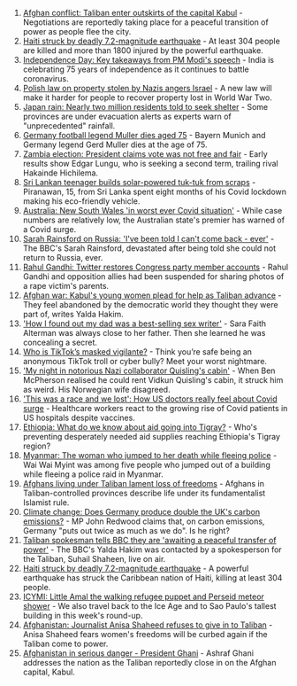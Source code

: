 1. [Afghan conflict: Taliban enter outskirts of the capital Kabul](https://www.bbc.co.uk/news/world-asia-58222066) - Negotiations are reportedly taking place for a peaceful transition of power as people flee the city.
2. [Haiti struck by deadly 7.2-magnitude earthquake](https://www.bbc.co.uk/news/world-latin-america-58215631) - At least 304 people are killed and more than 1800 injured by the powerful earthquake.
3. [Independence Day: Key takeaways from PM Modi's speech](https://www.bbc.co.uk/news/world-asia-india-58196795) - India is celebrating 75 years of independence as it continues to battle coronavirus.
4. [Polish law on property stolen by Nazis angers Israel](https://www.bbc.co.uk/news/world-europe-58218750) - A new law will make it harder for people to recover property lost in World War Two.
5. [Japan rain: Nearly two million residents told to seek shelter](https://www.bbc.co.uk/news/world-asia-58212803) - Some provinces are under evacuation alerts as experts warn of "unprecedented" rainfall.
6. [Germany football legend Muller dies aged 75](https://www.bbc.co.uk/sport/football/58222495) - Bayern Munich and Germany legend Gerd Muller dies at the age of 75.
7. [Zambia election: President claims vote was not free and fair](https://www.bbc.co.uk/news/world-africa-58215507) - Early results show Edgar Lungu, who is seeking a second term, trailing rival Hakainde Hichilema.
8. [Sri Lankan teenager builds solar-powered tuk-tuk from scraps](https://www.bbc.co.uk/news/world-asia-58192468) - Piranawan, 15, from Sri Lanka spent eight months of his Covid lockdown making his eco-friendly vehicle.
9. [Australia: New South Wales 'in worst ever Covid situation'](https://www.bbc.co.uk/news/world-australia-58170440) - While case numbers are relatively low, the Australian state's premier has warned of a Covid surge.
10. [Sarah Rainsford on Russia: 'I've been told I can't come back - ever'](https://www.bbc.co.uk/news/world-europe-58213845) - The BBC's Sarah Rainsford, devastated after being told she could not return to Russia, ever.
11. [Rahul Gandhi: Twitter restores Congress party member accounts](https://www.bbc.co.uk/news/world-asia-india-58195377) - Rahul Gandhi and opposition allies had been suspended for sharing photos of a rape victim's parents.
12. [Afghan war: Kabul's young women plead for help as Taliban advance](https://www.bbc.co.uk/news/world-asia-58205062) - They feel abandoned by the democratic world they thought they were part of, writes Yalda Hakim.
13. ['How I found out my dad was a best-selling sex writer'](https://www.bbc.co.uk/news/stories-58171940) - Sara Faith Alterman was always close to her father. Then she learned he was concealing a secret.
14. [Who is TikTok’s masked vigilante?](https://www.bbc.co.uk/news/blogs-trending-58195065) - Think you’re safe being an anonymous TikTok troll or cyber bully? Meet your worst nightmare.
15. ['My night in notorious Nazi collaborator Quisling's cabin'](https://www.bbc.co.uk/news/stories-58208551) - When Ben McPherson realised he could rent Vidkun Quisling's cabin, it struck him as weird. His Norwegian wife disagreed.
16. ['This was a race and we lost': How US doctors really feel about Covid surge](https://www.bbc.co.uk/news/world-us-canada-58208721) - Healthcare workers react to the growing rise of Covid patients in US hospitals despite vaccines.
17. [Ethiopia: What do we know about aid going into Tigray?](https://www.bbc.co.uk/news/58189049) - Who's preventing desperately needed aid supplies reaching Ethiopia's Tigray region?
18. [Myanmar: The woman who jumped to her death while fleeing police](https://www.bbc.co.uk/news/world-asia-58196465) - Wai Wai Myint was among five people who jumped out of a building while fleeing a police raid in Myanmar.
19. [Afghans living under Taliban lament loss of freedoms](https://www.bbc.co.uk/news/world-asia-58191440) - Afghans in Taliban-controlled provinces describe life under its fundamentalist Islamist rule.
20. [Climate change: Does Germany produce double the UK's carbon emissions?](https://www.bbc.co.uk/news/58148881) - MP John Redwood claims that, on carbon emissions, Germany "puts out twice as much as we do". Is he right?
21. [Taliban spokesman tells BBC they are 'awaiting a peaceful transfer of power'](https://www.bbc.co.uk/news/world-asia-58220305) - The BBC's Yalda Hakim was contacted by a spokesperson for the Taliban, Suhail Shaheen, live on air.
22. [Haiti struck by deadly 7.2-magnitude earthquake](https://www.bbc.co.uk/news/world-latin-america-58216614) - A powerful earthquake has struck the Caribbean nation of Haiti, killing at least 304 people.
23. [ICYMI: Little Amal the walking refugee puppet and Perseid meteor shower](https://www.bbc.co.uk/news/world-58207989) - We also travel back to the Ice Age and to Sao Paulo's tallest building in this week's round-up.
24. [Afghanistan: Journalist Anisa Shaheed refuses to give in to Taliban](https://www.bbc.co.uk/news/world-asia-58175088) - Anisa Shaheed fears women's freedoms will be curbed again if the Taliban come to power.
25. [Afghanistan in serious danger - President Ghani](https://www.bbc.co.uk/news/world-asia-58213300) - Ashraf Ghani addresses the nation as the Taliban reportedly close in on the Afghan capital, Kabul.
